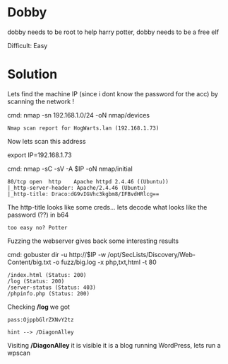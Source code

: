 # Dobby 

dobby needs to be root to help harry potter, dobby needs to be a free elf <br>

Difficult: Easy

# Solution

Lets find the machine IP (since i dont know the password for the acc) by scanning the network ! <br>

cmd: nmap -sn 192.168.1.0/24 -oN nmap/devices
```
Nmap scan report for HogWarts.lan (192.168.1.73)
```

Now lets scan this address <br>

export IP=192.168.1.73 <br>

cmd: nmap -sC -sV -A $IP -oN nmap/initial 
```
80/tcp open  http    Apache httpd 2.4.46 ((Ubuntu))
|_http-server-header: Apache/2.4.46 (Ubuntu)
|_http-title: Draco:dG9vIGVhc3kgbm8/IFBvdHRlcg==
```

The http-title looks like some creds... lets decode what looks like the password (??) in b64 
```
too easy no? Potter
```

Fuzzing the webserver gives back some interesting results <br>

cmd: gobuster dir -u http://$IP -w /opt/SecLists/Discovery/Web-Content/big.txt -o fuzz/big.log -x php,txt,html -t 80
```
/index.html (Status: 200)      
/log (Status: 200)              
/server-status (Status: 403)    
/phpinfo.php (Status: 200)                       
```

Checking <b>/log </b> we got
```
pass:OjppbGlrZXNvY2tz

hint --> /DiagonAlley
```

Visiting <b> /DiagonAlley </b> it is visible it is a blog running WordPress, lets run a wpscan 
```

```